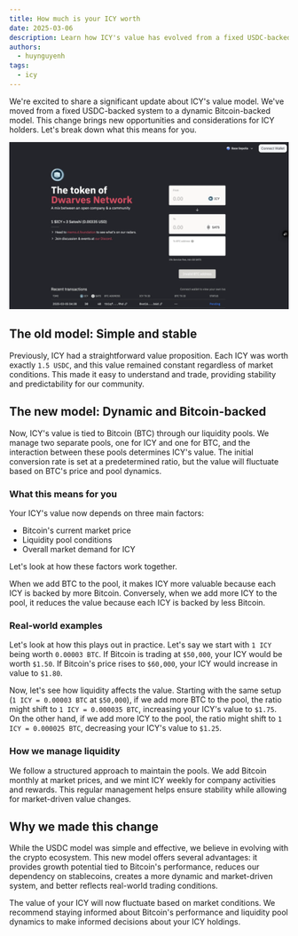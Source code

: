 ```yaml
---
title: How much is your ICY worth
date: 2025-03-06
description: Learn how ICY's value has evolved from a fixed USDC-backed model to a dynamic Bitcoin-backed system. We'll explain what this means for your holdings and how to track your ICY's value.
authors:
  - huynguyenh
tags:
  - icy
---
```


We're excited to share a significant update about ICY's value model. We've moved from a fixed USDC-backed system to a dynamic Bitcoin-backed model. This change brings new opportunities and considerations for ICY holders. Let's break down what this means for you.

![How much icy worth](assets/how-much-is-your-icy-worth.webp)

## The old model: Simple and stable

Previously, ICY had a straightforward value proposition. Each ICY was worth exactly `1.5 USDC`, and this value remained constant regardless of market conditions. This made it easy to understand and trade, providing stability and predictability for our community.

## The new model: Dynamic and Bitcoin-backed

Now, ICY's value is tied to Bitcoin (BTC) through our liquidity pools. We manage two separate pools, one for ICY and one for BTC, and the interaction between these pools determines ICY's value. The initial conversion rate is set at a predetermined ratio, but the value will fluctuate based on BTC's price and pool dynamics.

### What this means for you

Your ICY's value now depends on three main factors:

- Bitcoin's current market price
- Liquidity pool conditions
- Overall market demand for ICY

Let's look at how these factors work together.

When we add BTC to the pool, it makes ICY more valuable because each ICY is backed by more Bitcoin. Conversely, when we add more ICY to the pool, it reduces the value because each ICY is backed by less Bitcoin.

### Real-world examples

Let's look at how this plays out in practice.
Let's say we start with `1 ICY` being worth `0.00003 BTC`. If Bitcoin is trading at `$50,000`, your ICY would be worth `$1.50`. If Bitcoin's price rises to `$60,000`, your ICY would increase in value to `$1.80`.

Now, let's see how liquidity affects the value. Starting with the same setup (`1 ICY = 0.00003 BTC` at `$50,000`), if we add more BTC to the pool, the ratio might shift to `1 ICY = 0.000035 BTC`, increasing your ICY's value to `$1.75`. On the other hand, if we add more ICY to the pool, the ratio might shift to `1 ICY = 0.000025 BTC`, decreasing your ICY's value to `$1.25`.

### How we manage liquidity

We follow a structured approach to maintain the pools. We add Bitcoin monthly at market prices, and we mint ICY weekly for company activities and rewards. This regular management helps ensure stability while allowing for market-driven value changes.

## Why we made this change

While the USDC model was simple and effective, we believe in evolving with the crypto ecosystem. This new model offers several advantages: it provides growth potential tied to Bitcoin's performance, reduces our dependency on stablecoins, creates a more dynamic and market-driven system, and better reflects real-world trading conditions.

The value of your ICY will now fluctuate based on market conditions. We recommend staying informed about Bitcoin's performance and liquidity pool dynamics to make informed decisions about your ICY holdings.
